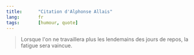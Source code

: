 ```yaml
---
title:      "Citation d'Alphonse Allais"
lang:       fr
tags:       [humour, quote]
---
```


> Lorsque l'on ne travaillera plus les lendemains des jours de repos, la fatigue sera vaincue.
